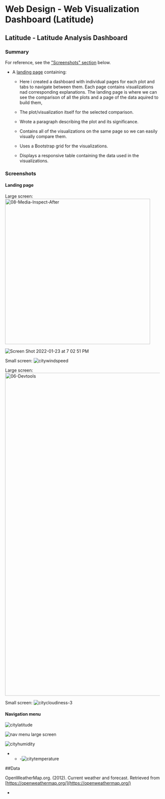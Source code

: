 # Web Design - Web Visualization Dashboard (Latitude)








## Latitude - Latitude Analysis Dashboard



### Summary 

For reference, see the ["Screenshots" section](#screenshots) below.

* A [landing page](#landing-page) containing:
  * Here i created a dashboard with individual pages for each plot and tabs to navigate between them. Each page contains visualizations nad corresponding explanations. The landing page is where we can see the comparison of all the plots and a page of the data aquired to build them,

  * The plot/visualization itself for the selected comparison.
  * Wrote a paragraph describing the plot and its significance.
  * Contains all of the visualizations on the same page so we can easily visually compare them.
  * Uses a Bootstrap grid for the visualizations.
  * Displays a responsive table containing the data used in the visualizations.
   

### Screenshots
#### <a id="landing-page"></a>Landing page

Large screen:<img width="472" alt="08-Media-Inspect-After" src="https://user-images.githubusercontent.com/33403205/150706003-d5b75c86-cc0d-415b-8098-3c8a0894f63f.png">


![Screen Shot 2022-01-23 at 7 02 51 PM](https://user-images.githubusercontent.com/33403205/150706052-14363f84-eccf-4fac-be4d-b6aec28536e5.png)

Small screen:
![citywindspeed](https://user-images.githubusercontent.com/33403205/150706086-62db3196-e745-450b-9cb1-b25041f9f4e5.png)


Large screen:
<img width="1048" alt="06-Devtools" src="https://user-images.githubusercontent.com/33403205/150706060-47aba9ae-192b-4af0-8a0c-82b89389ea11.png">



Small screen:
![citycloudiness-3](https://user-images.githubusercontent.com/33403205/150706064-6147ebad-c0c2-44d2-806c-72f5b21bd41d.png)



#### <a id="navigation-menu"></a>Navigation menu
![citylatitude](https://user-images.githubusercontent.com/33403205/150706069-4d69c9f3-31c1-4826-b1c7-92d42d46c94f.png)

![nav menu large screen](Images/nav-lg.png)

![cityhumidity](https://user-images.githubusercontent.com/33403205/150706075-0bb607e8-ce17-4e8d-8133-8492bcb5cd7f.png)



- - -![citytemperature](https://user-images.githubusercontent.com/33403205/150706079-b558b3ef-a156-4bea-9a87-e196a32c02a1.png)

##Data

OpenWeatherMap.org. (2012). Сurrent weather and forecast. Retrieved from [https://openweathermap.org/](https://openweathermap.org/)

-
